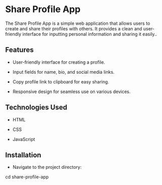# Share Profile App


The Share Profile App is a simple web application that allows users to create and share their profiles with others. It provides a clean and user-friendly interface for inputting personal information and sharing it easily..

## Features

- User-friendly interface for creating a profile.
  
- Input fields for name, bio, and social media links.
  
- Copy profile link to clipboard for easy sharing.
  
- Responsive design for seamless use on various devices.

## Technologies Used

- HTML
  
- CSS
  
- JavaScript

## Installation

- Navigate to the project directory:

cd share-profile-app

